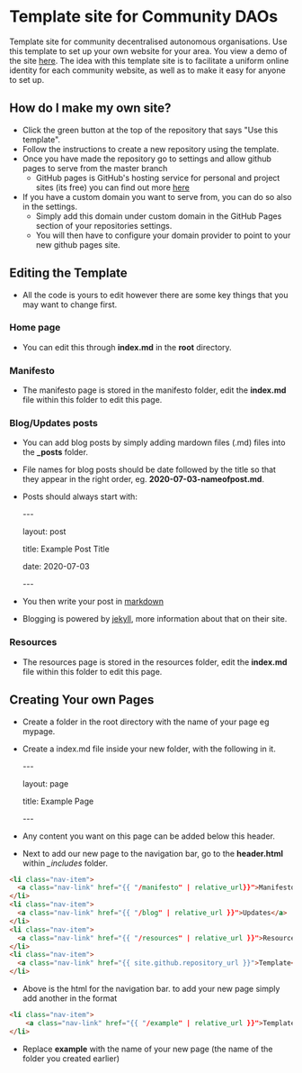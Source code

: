 # Template site for Community DAOs

Template site for community decentralised autonomous organisations. Use this template to set up your own website for your area. You view a demo of the site [here](https://247f12.github.io/DAOs/). The idea with this template site is to facilitate a uniform online identity for each community website, as well as to make it easy for anyone to set up. 

## How do I make my own site?
- Click the green button at the top of the repository that says "Use this template".
- Follow the instructions to create a new repository using the template.
- Once you have made the repository go to settings and allow github pages to serve from the master branch
	- GitHub pages is GitHub's hosting service for personal and project sites (its free) you can find out more [here](https://pages.github.com/)
- If you have a custom domain you want to serve from, you can do so also in the settings.
	- Simply add this domain under custom domain in the GitHub Pages section of your repositories settings.
	- You will then have to configure your domain provider to point to your new github pages site.

## Editing the Template
- All the code is yours to edit however there are some key things that you may want to change first.

### Home page
- You can edit this through **index.md** in the **root** directory.

### Manifesto
- The manifesto page is stored in the manifesto folder, edit the **index.md** file within this folder to edit this page.

### Blog/Updates posts
- You can add blog posts by simply adding mardown files (.md) files into the **\_posts** folder.
- File names for blog posts should be date followed by the title so that they appear in the right order, eg. **2020-07-03-nameofpost.md**.
- Posts should always start with:
	
	\---

	layout: post

	title: Example Post Title

	date: 2020-07-03

	\---

- You then write your post in [markdown](https://github.com/adam-p/markdown-here/wiki/Markdown-Cheatsheet#links)


- Blogging is powered by [jekyll](https://jekyllrb.com/), more information about that on their site.

### Resources
- The resources page is stored in the resources folder, edit the **index.md** file within this folder to edit this page.

## Creating Your own Pages

- Create a folder in the root directory with the name of your page eg mypage.
- Create a index.md file inside your new folder, with the following in it.

	\---

	layout: page

	title: Example Page

	\---

- Any content you want on this page can be added below this header.

- Next to add our new page to the navigation bar, go to the **header.html** within _\_includes_ folder.

```html
<li class="nav-item">
  <a class="nav-link" href="{{ "/manifesto" | relative_url}}">Manifesto</a>
</li>
<li class="nav-item">
  <a class="nav-link" href="{{ "/blog" | relative_url }}">Updates</a>
</li>
<li class="nav-item">
  <a class="nav-link" href="{{ "/resources" | relative_url }}">Resources</a>
</li>
<li class="nav-item">
  <a class="nav-link" href="{{ site.github.repository_url }}">Template</a>
</li>
```

- Above is the html for the navigation bar. to add your new page simply add another in the format
```html
<li class="nav-item">
	<a class="nav-link" href="{{ "/example" | relative_url }}">Template</a>
</li>
```

- Replace **example** with the name of your new page (the name of the folder you created earlier)

